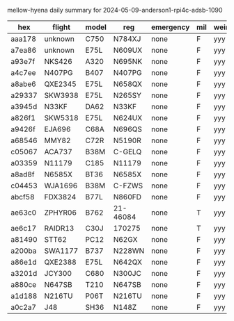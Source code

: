 mellow-hyena daily summary for 2024-05-09-anderson1-rpi4c-adsb-1090

|hex|flight|model|reg|emergency|mil|weirdo|
|--|--|--|--|--|--|--|
|aaa178|unknown|C750|N784XJ|none|F|yyy|
|a7ea86|unknown|E75L|N609UX|none|F|yyy|
|a93e7f|NKS426|A320|N695NK|none|F|yyy|
|a4c7ee|N407PG|B407|N407PG|none|F|yyy|
|a8abe6|QXE2345|E75L|N658QX|none|F|yyy|
|a29337|SKW3938|E75L|N265SY|none|F|yyy|
|a3945d|N33KF|DA62|N33KF|none|F|yyy|
|a826f1|SKW5318|E75L|N624UX|none|F|yyy|
|a9426f|EJA696|C68A|N696QS|none|F|yyy|
|a68546|MMY82|C72R|N5190R|none|F|yyy|
|c05067|ACA737|B38M|C-GELQ|none|F|yyy|
|a03359|N11179|C185|N11179|none|F|yyy|
|a8ad8f|N6585X|BT36|N6585X|none|F|yyy|
|c04453|WJA1696|B38M|C-FZWS|none|F|yyy|
|abcf58|FDX3824|B77L|N860FD|none|F|yyy|
|ae63c0|ZPHYR06|B762|21-46084|none|T|yyy|
|ae6c17|RAIDR13|C30J|170275|none|T|yyy|
|a81490|STT62|PC12|N62GX|none|F|yyy|
|a200ba|SWA1177|B737|N228WN|none|F|yyy|
|a86e1d|QXE2388|E75L|N642QX|none|F|yyy|
|a3201d|JCY300|C680|N300JC|none|F|yyy|
|a880ce|N647SB|T210|N647SB|none|F|yyy|
|a1d188|N216TU|P06T|N216TU|none|F|yyy|
|a0c2a7|J48|SH36|N148Z|none|F|yyy|
